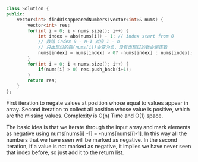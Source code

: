 ```cpp
class Solution {
public:
    vector<int> findDisappearedNumbers(vector<int>& nums) {
        vector<int> res;
        for(int i = 0; i < nums.size(); i++) {
            int index = abs(nums[i]) - 1; // index start from 0
            // 数组 index 0 - n-1 对应 1 - n
            // 只出现过的数(nums[i])会变为负，没有出现过的数会是正数
            nums[index] = nums[index] > 0? -nums[index] : nums[index]; 
        }
        for(int i = 0; i < nums.size(); i++) {
            if(nums[i] > 0) res.push_back(i+1); 
        }
        return res;
    }
};
```

First iteration to negate values at position whose equal to values appear in array. Second iteration to collect all position whose value is positive, which are the missing values. Complexity is O(n) Time and O(1) space.

The basic idea is that we iterate through the input array and mark elements as negative using nums[nums[i] -1] = -nums[nums[i]-1]. In this way all the numbers that we have seen will be marked as negative. In the second iteration, if a value is not marked as negative, it implies we have never seen that index before, so just add it to the return list.

